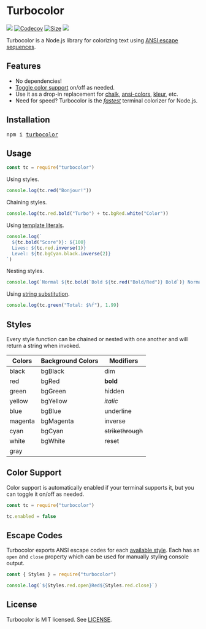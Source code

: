 # Turbocolor

[![](http://img.shields.io/travis/jorgebucaran/turbocolor.svg)](https://travis-ci.org/jorgebucaran/turbocolor)
[![Codecov](https://img.shields.io/codecov/c/github/jorgebucaran/turbocolor/master.svg)](https://codecov.io/gh/jorgebucaran/turbocolor)
[![Size](https://packagephobia.now.sh/badge?p=turbocolor)](https://packagephobia.now.sh/result?p=turbocolor)
[![](https://img.shields.io/npm/v/turbocolor.svg)](https://www.npmjs.org/package/turbocolor)

Turbocolor is a Node.js library for colorizing text using [ANSI escape sequences](https://en.wikipedia.org/wiki/ANSI_escape_code).

## Features

- No dependencies!
- [Toggle color support](#color-support) on/off as needed.
- Use it as a drop-in replacement for [chalk](https://github.com/chalk/chalk), [ansi-colors](https://github.com/doowb/ansi-colors), [kleur](https://github.com/lukeed/kleur), etc.
- Need for speed? Turbocolor is the [_fastest_](/bench) terminal colorizer for Node.js.

## Installation

<pre>
npm i <a href="https://www.npmjs.com/package/turbocolor">turbocolor</a>
</pre>

## Usage

```jsx
const tc = require("turbocolor")
```

Using styles.

```jsx
console.log(tc.red("Bonjour!"))
```

Chaining styles.

```jsx
console.log(tc.red.bold("Turbo") + tc.bgRed.white("Color"))
```

Using [template literals](https://developer.mozilla.org/en-US/docs/Web/JavaScript/Reference/Template_literals).

```jsx
console.log(`
  ${tc.bold("Score")}: ${100}
  Lives: ${tc.red.inverse(1)}
  Level: ${tc.bgCyan.black.inverse(2)}
`)
```

Nesting styles.

```jsx
console.log(`Normal ${tc.bold(`Bold ${tc.red("Bold/Red")} Bold`)} Normal`)
```

Using [string substitution](https://nodejs.org/api/console.html#console_console_log_data_args).

```jsx
console.log(tc.green("Total: $%f"), 1.99)
```

## Styles

Every style function can be chained or nested with one another and will return a string when invoked.

| Colors  | Background Colors | Modifiers         |
| ------- | ----------------- | ----------------- |
| black   | bgBlack           | dim               |
| red     | bgRed             | **bold**          |
| green   | bgGreen           | hidden            |
| yellow  | bgYellow          | _italic_          |
| blue    | bgBlue            | underline         |
| magenta | bgMagenta         | inverse           |
| cyan    | bgCyan            | ~~strikethrough~~ |
| white   | bgWhite           | reset             |
| gray    |                   |                   |

## Color Support

Color support is automatically enabled if your terminal supports it, but you can toggle it on/off as needed.

```js
const tc = require("turbocolor")

tc.enabled = false
```

## Escape Codes

Turbocolor exports ANSI escape codes for each [available style](#styles). Each has an `open` and `close` property which can be used for manually styling console output.

```jsx
const { Styles } = require("turbocolor")

console.log(`${Styles.red.open}Red${Styles.red.close}`)
```

## License

Turbocolor is MIT licensed. See [LICENSE](LICENSE.md).
